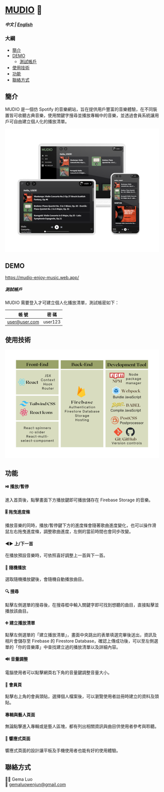 # [MUDIO](https://mudio-enjoy-music.web.app/) :musical_note:

##### 中文 | [English](./README.md)

### 大綱

- [簡介](#簡介)
- [DEMO](#DEMO)
  - [測試帳戶](#測試帳戶)
- [使用技術](#使用技術)
- [功能](#功能)
- [聯絡方式](#聯絡方式)

## 簡介

MUDIO 是一個仿 Spotify 的音樂網站，旨在提供用戶豐富的音樂體驗，在不同裝置皆可收聽古典音樂，使用關鍵字搜尋並播放專輯中的音樂，並透過會員系統讓用戶可自由建立個人化的播放清單。

![專案圖片（裝置別）](/images/readme-pic.png)

## DEMO

https://mudio-enjoy-music.web.app/

##### 測試帳戶

MUDIO 需要登入才可建立個人化播放清單，測試帳密如下：

| 帳 號         | 密 碼   |
| ------------- | ------- |
| user@user.com | user123 |

## 使用技術

![專案使用技術](/images/tool.png)

## 功能

#### :play_or_pause_button: 播放/暫停

進入首頁後，點擊畫面下方播放鍵即可播放儲存在 Firebase Storage 的音樂。

#### :level_slider: 拖曳進度條

播放音樂的同時，播放/暫停鍵下方的進度條會隨著歌曲進度變化，也可以操作滑鼠左右拖曳進度條，調整歌曲進度，左側的當前時間也會同步改變。

#### :arrow_backward::arrow_forward: 上/下一首

在播放預設音樂時，可依照喜好調整上一首與下一首。

#### :twisted_rightwards_arrows: 隨機播放

選取隨機播放鍵後，會隨機自動播放曲目。

#### :mag: 搜尋

點擊左側選單的搜尋後，在搜尋框中輸入關鍵字即可找到想聽的曲目，直接點擊並播放該曲目。

#### :heavy_plus_sign: 建立播放清單

點擊左側選單的「建立播放清單」，畫面中央跳出的表單填選完畢後送出，資訊及相片會儲存至 Firebase 的 Firestore Database，確認上傳成功後，可以至左側選單的「你的音樂庫」中查找建立過的播放清單以及詳細內容。

#### :loud_sound: 音量調整

電腦使用者可以點擊網頁右下角的音量鍵調整音量大小。

#### :bust_in_silhouette: 會員頁

點擊右上角的會員頭貼，選擇個人檔案後，可以瀏覽使用者註冊時建立的資料及頭貼。

#### 專輯與藝人頁面

無論點擊進入專輯或是藝人區塊，都有列出相關資訊與曲目供使用者參考與聆聽。

#### :iphone: 響應式頁面

響應式頁面的設計讓平板及手機使用者也能有好的使用體驗。

## 聯絡方式

:woman_technologist: Gema Luo<br>
:email: gemaluowenjun@gmail.com
